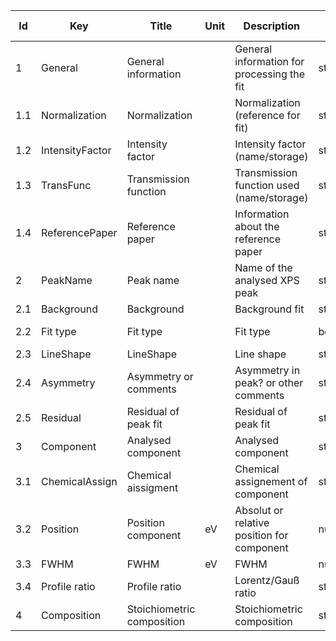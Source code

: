 |Id  |  Key                  | Title                 |Unit | Description                                               | Type    | Occ | Allowed values |
|---- | -------------------   | ----------------------| ---- | ----------------------------------------------------------| ------- | -------- | ------------- |
|1|General|General information||General information for processing the fit|string|1||
|1.1|Normalization|Normalization||Normalization (reference for fit)|string|1||
|1.2|IntensityFactor|Intensity factor||Intensity factor (name/storage)|string|1||
|1.3|TransFunc|Transmission function||Transmission function used (name/storage)|string|1||
|1.4|ReferencePaper|Reference paper||Information about the reference paper|string|0||
|2|PeakName|Peak name||Name of the analysed XPS peak|string|1-n||
|2.1|Background|Background||Background fit|string||
|2.2|Fit type|Fit type||Fit type|boolean|1|singlet; doublet||
|2.3|LineShape|LineShape||Line shape|string|1||
|2.4|Asymmetry|Asymmetry or comments||Asymmetry in peak? or other comments|string|0||
|2.5|Residual|Residual of peak fit||Residual of peak fit|string|0||
|3|Component|Analysed component||Analysed component|string|1-n||
|3.1|ChemicalAssign|Chemical aissigment||Chemical assignement of component|string|0||
|3.2|Position|Position component|eV|Absolut or relative position for component|number|1||
|3.3|FWHM|FWHM |eV|FWHM|number|1||
|3.4|Profile ratio|Profile ratio||Lorentz/Gauß ratio|string|0||
|4|Composition|Stoichiometric composition||Stoichiometric composition|string|0||

